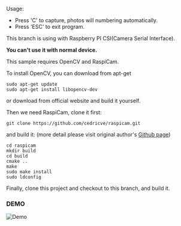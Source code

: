 Usage:
+ Press 'C' to capture, photos will numbering automatically.
+ Press 'ESC' to exit program.

This branch is using with Raspberry PI CSI(Camera Serial Interface).

**You can't use it with normal device.**


This sample requires OpenCV and RaspiCam.

To install OpenCV, you can download from apt-get
```shell
sudo apt-get update
sudo apt-get install libopencv-dev
```
or download from official website and build it yourself.


Then we need RaspiCam, clone it first:
```shell
git clone https://github.com/cedricve/raspicam.git
```
and build it: (more detail please visit original author's [Github page](https://github.com/cedricve/raspicam.git))
```shell
cd raspicam
mkdir build
cd build
cmake ..
make
sudo make install
sudo ldconfig
```

Finally, clone this project and checkout to this branch, and build it.

### DEMO
![Demo](http://140.127.205.188/m1045113/Easy_camera/raw/using_raspicam/IMG_002.jpg)
